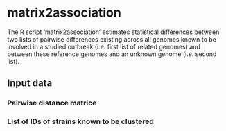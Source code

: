 # matrix2association
The R script ‘matrix2association’ estimates statistical differences between two lists of pairwise differences existing across all genomes known to be involved in a studied outbreak (i.e. first list of related genomes) and between these reference genomes and an unknown genome (i.e. second list).

## Input data

### Pairwise distance matrice

### List of IDs of strains known to be clustered




